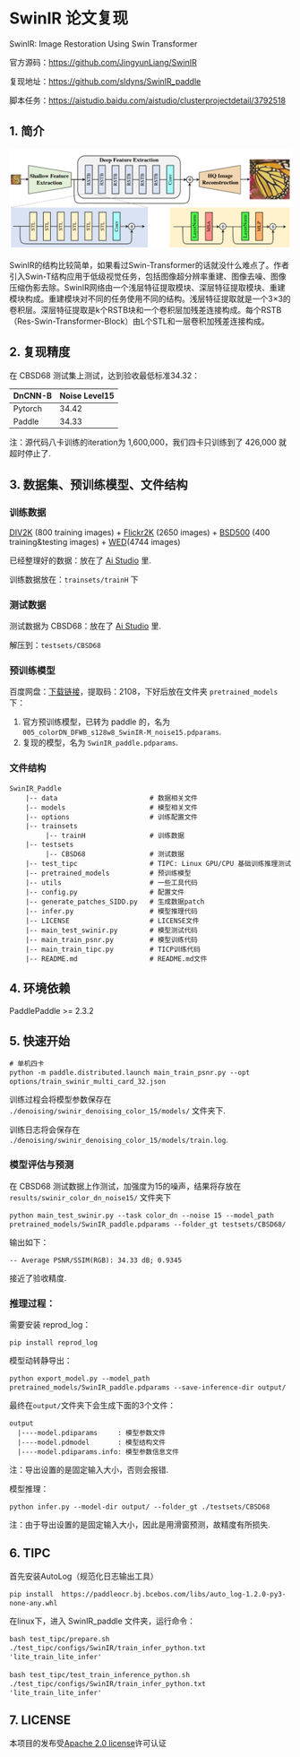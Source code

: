 # SwinIR 论文复现

SwinIR: Image Restoration Using Swin Transformer

官方源码：https://github.com/JingyunLiang/SwinIR

复现地址：https://github.com/sldyns/SwinIR_paddle

脚本任务：https://aistudio.baidu.com/aistudio/clusterprojectdetail/3792518

## 1. 简介

![SwinIR_archi](SwinIR_archi.png)

SwinIR的结构比较简单，如果看过Swin-Transformer的话就没什么难点了。作者引入Swin-T结构应用于低级视觉任务，包括图像超分辨率重建、图像去噪、图像压缩伪影去除。SwinIR网络由一个浅层特征提取模块、深层特征提取模块、重建模块构成。重建模块对不同的任务使用不同的结构。浅层特征提取就是一个3×3的卷积层。深层特征提取是k个RSTB块和一个卷积层加残差连接构成。每个RSTB（Res-Swin-Transformer-Block）由L个STL和一层卷积加残差连接构成。

## 2. 复现精度

在 CBSD68 测试集上测试，达到验收最低标准34.32：

| DnCNN-B | Noise Level15 |
| ------- | ------------- |
| Pytorch | 34.42         |
| Paddle  | 34.33         |

注：源代码八卡训练的iteration为 1,600,000，我们四卡只训练到了 426,000 就超时停止了.

## 3. 数据集、预训练模型、文件结构

### 训练数据

[DIV2K](https://cv.snu.ac.kr/research/EDSR/DIV2K.tar) (800 training images) + [Flickr2K](https://cv.snu.ac.kr/research/EDSR/Flickr2K.tar) (2650 images) + [BSD500](http://www.eecs.berkeley.edu/Research/Projects/CS/vision/grouping/BSR/BSR_bsds500.tgz) (400 training&testing images) + [WED](http://ivc.uwaterloo.ca/database/WaterlooExploration/exploration_database_and_code.rar)(4744 images)

已经整理好的数据：放在了 [Ai Studio](https://aistudio.baidu.com/aistudio/datasetdetail/149405) 里.

训练数据放在：`trainsets/trainH` 下

### 测试数据

测试数据为 CBSD68：放在了 [Ai Studio](https://aistudio.baidu.com/aistudio/datasetdetail/147756) 里.

解压到：`testsets/CBSD68`

### 预训练模型

百度网盘：[下载链接](https://pan.baidu.com/s/1fHukMTWmgFcxcc7Gau1tEQ)，提取码：2108，下好后放在文件夹 `pretrained_models` 下：

1. 官方预训练模型，已转为 paddle 的，名为 `005_colorDN_DFWB_s128w8_SwinIR-M_noise15.pdparams`.
2. 复现的模型，名为 `SwinIR_paddle.pdparams`.

### 文件结构

```
SwinIR_Paddle
    |-- data                       # 数据相关文件
    |-- models                     # 模型相关文件
    |-- options                    # 训练配置文件
    |-- trainsets
         |-- trainH                # 训练数据
    |-- testsets
         |-- CBSD68                # 测试数据
    |-- test_tipc                  # TIPC: Linux GPU/CPU 基础训练推理测试
    |-- pretrained_models          # 预训练模型
    |-- utils                      # 一些工具代码
    |-- config.py                  # 配置文件
    |-- generate_patches_SIDD.py   # 生成数据patch
    |-- infer.py                   # 模型推理代码
    |-- LICENSE                    # LICENSE文件
    |-- main_test_swinir.py        # 模型测试代码
    |-- main_train_psnr.py         # 模型训练代码
    |-- main_train_tipc.py         # TICP训练代码
    |-- README.md                  # README.md文件
```

## 4. 环境依赖

PaddlePaddle >= 2.3.2

## 5. 快速开始

```shell
# 单机四卡
python -m paddle.distributed.launch main_train_psnr.py --opt options/train_swinir_multi_card_32.json
```

训练过程会将模型参数保存在 `./denoising/swinir_denoising_color_15/models/` 文件夹下.

训练日志将会保存在 `./denoising/swinir_denoising_color_15/models/train.log`.

### 模型评估与预测

在 CBSD68 测试数据上作测试，加强度为15的噪声，结果将存放在 `results/swinir_color_dn_noise15/` 文件夹下

```shell
python main_test_swinir.py --task color_dn --noise 15 --model_path pretrained_models/SwinIR_paddle.pdparams --folder_gt testsets/CBSD68/
```

输出如下：

```shell
-- Average PSNR/SSIM(RGB): 34.33 dB; 0.9345
```

接近了验收精度. 

### 推理过程：

需要安装 reprod_log：

```
pip install reprod_log
```

模型动转静导出：

```shell
python export_model.py --model_path pretrained_models/SwinIR_paddle.pdparams --save-inference-dir output/
```

最终在`output/`文件夹下会生成下面的3个文件：

```
output
  |----model.pdiparams     : 模型参数文件
  |----model.pdmodel       : 模型结构文件
  |----model.pdiparams.info: 模型参数信息文件
```

注：导出设置的是固定输入大小，否则会报错.

模型推理：

```
python infer.py --model-dir output/ --folder_gt ./testsets/CBSD68
```

注：由于导出设置的是固定输入大小，因此是用滑窗预测，故精度有所损失.

## 6. TIPC

首先安装AutoLog（规范化日志输出工具）

```
pip install  https://paddleocr.bj.bcebos.com/libs/auto_log-1.2.0-py3-none-any.whl
```

在linux下，进入 SwinIR_paddle 文件夹，运行命令：

```shell
bash test_tipc/prepare.sh ./test_tipc/configs/SwinIR/train_infer_python.txt 'lite_train_lite_infer'

bash test_tipc/test_train_inference_python.sh ./test_tipc/configs/SwinIR/train_infer_python.txt 'lite_train_lite_infer'
```

## 7. LICENSE

本项目的发布受[Apache 2.0 license](https://github.com/PaddlePaddle/models/blob/release/2.2/community/repo_template/LICENSE)许可认证

